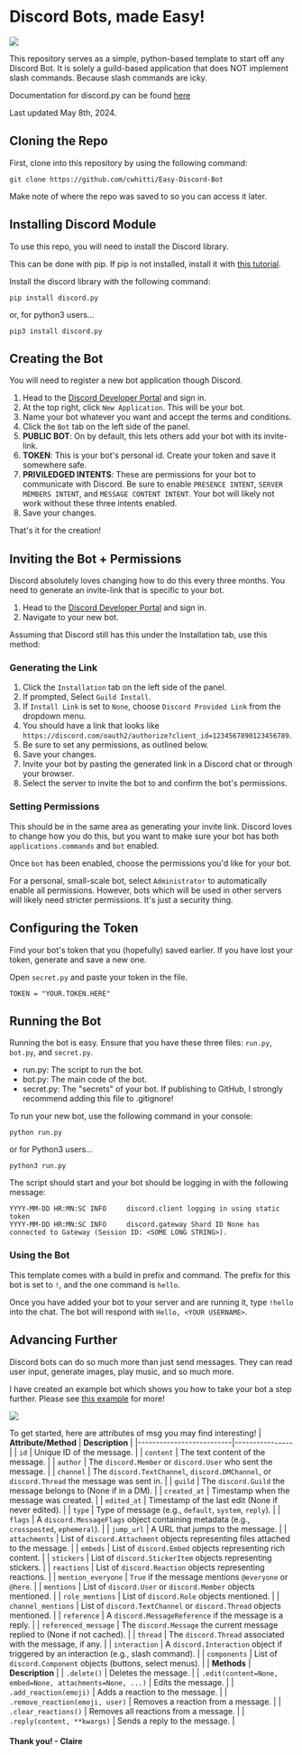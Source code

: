 # Discord Bots, made Easy!

![](https://cdn.discordapp.com/attachments/1237634400192041015/1237665322987683882/ezgif-7-141be90d8f.gif?ex=663c7927&is=663b27a7&hm=b7cf163eb4228a372c17a941742083387189d1d6d87697f06d13c9938733e4bd&)

This repository serves as a simple, python-based template to start off any Discord Bot. It is solely a guild-based application that does NOT implement slash commands. Because slash commands are icky.

Documentation for discord.py can be found [here](https://discordpy.readthedocs.io/en/stable/)

Last updated May 8th, 2024.

## Cloning the Repo
First, clone into this repository by using the following command:

```
git clone https://github.com/cwhitti/Easy-Discord-Bot
```

Make note of where the repo was saved to so you can access it later.


## Installing Discord Module
To use this repo, you will need to install the Discord library. 

This can be done with pip. If pip is not installed, install it with [this tutorial](https://pip.pypa.io/en/stable/installation/).

Install the discord library with the following command:

```
pip install discord.py
```
or, for python3 users...
```
pip3 install discord.py
```


## Creating the Bot
You will need to register a new bot application though Discord. 

1. Head to the [Discord Developer Portal](https://discord.com/developers/applications) and sign in.
2. At the top right, click `New Application`. This will be your bot.
3. Name your bot whatever you want and accept the terms and conditions.
4. Click the `Bot` tab on the left side of the panel.
5. **PUBLIC BOT**: On by default, this lets others add your bot with its invite-link.
6. **TOKEN**: This is your bot's personal id. Create your token and save it somewhere safe.
7. **PRIVILEDGED INTENTS**: These are permissions for your bot to communicate with Discord. Be sure to enable `PRESENCE INTENT`, `SERVER MEMBERS INTENT`, and `MESSAGE CONTENT INTENT`. Your bot will likely not work without these three intents enabled.
8. Save your changes.

That's it for the creation!

## Inviting the Bot + Permissions
Discord absolutely loves changing how to do this every three months. You need to generate an invite-link that is specific to your bot.

1. Head to the [Discord Developer Portal](https://discord.com/developers/applications) and sign in.
2. Navigate to your new bot.

Assuming that Discord still has this under the Installation tab, use this method:

### Generating the Link
1. Click the `Installation` tab on the left side of the panel.
2. If prompted, Select `Guild Install`.
3. If `Install Link` is set to `None`, choose `Discord Provided Link` from the dropdown menu.
4. You should have a link that looks like `https://discord.com/oauth2/authorize?client_id=1234567890123456789`.
6. Be sure to set any permissions, as outlined below.
7. Save your changes.
8. Invite your bot by pasting the generated link in a Discord chat or through your browser.
9. Select the server to invite the bot to and confirm the bot's permissions.
    
### Setting Permissions
This should be in the same area as generating your invite link.
Discord loves to change how you do this, but you want to make sure your bot has both `applications.commands` and `bot` enabled.

Once `bot` has been enabled, choose the permissions you'd like for your bot. 

For a personal, small-scale bot, select `Administrator` to automatically enable all permissions. However, bots which will be used in other servers will likely need stricter permissions. It's just a security thing.

## Configuring the Token
Find your bot's token that you (hopefully) saved earlier. If you have lost your token, generate and save a new one. 

Open `secret.py` and paste your token in the file.

```
TOKEN = "YOUR.TOKEN.HERE"
```

## Running the Bot
Running the bot is easy. Ensure that you have these three files: `run.py`, `bot.py`, and `secret.py`.

- run.py: The script to run the bot.
- bot.py: The main code of the bot.
- secret.py: The "secrets" of your bot. If publishing to GitHub, I strongly recommend adding this file to .gitignore!

To run your new bot, use the following command in your console:
```
python run.py
```
or for Python3 users...
```
python3 run.py
```

The script should start and your bot should be logging in with the following message:
```
YYYY-MM-DD HR:MN:SC INFO     discord.client logging in using static token
YYYY-MM-DD HR:MN:SC INFO     discord.gateway Shard ID None has connected to Gateway (Session ID: <SOME LONG STRING>).
```

### Using the Bot
This template comes with a build in prefix and command. The prefix for this bot is set to `!`, and the one command is `hello`.

Once you have added your bot to your server and are running it, type `!hello` into the chat. The bot will respond with `Hello, <YOUR USERNAME>`. 

## Advancing Further
Discord bots can do so much more than just send messages. They can read user input, generate images, play music, and so much more. 

I have created an example bot which shows you how to take your bot a step further. Please see [this example](https://github.com/cwhitti/Easy-Discord-Bot/tree/main/example) for more!

![](https://camo.githubusercontent.com/5a7dedcd9b84a1679a962f96acfbeb94b7e94f5a648f1ecf2d617cd43e3984ab/68747470733a2f2f63646e2e646973636f72646170702e636f6d2f6174746163686d656e74732f313233373931373334303730303737303335342f313233373931373336373235303731343736342f657a6769662d372d353332376466653831652e6769663f65783d36363364363365332669733d363633633132363326686d3d6633643866333639613433383838343630633961616236373135653330643134356236643331366237353937623735323330363634323739613365643137353926)


To get started, here are attributes of msg you may find interesting!
| **Attribute/Method**      | **Description** |
|--------------------------|----------------|
| `id`                     | Unique ID of the message. |
| `content`                | The text content of the message. |
| `author`                 | The `discord.Member` or `discord.User` who sent the message. |
| `channel`                | The `discord.TextChannel`, `discord.DMChannel`, or `discord.Thread` the message was sent in. |
| `guild`                  | The `discord.Guild` the message belongs to (None if in a DM). |
| `created_at`             | Timestamp when the message was created. |
| `edited_at`              | Timestamp of the last edit (None if never edited). |
| `type`                   | Type of message (e.g., `default`, `system`, `reply`). |
| `flags`                  | A `discord.MessageFlags` object containing metadata (e.g., `crossposted`, `ephemeral`). |
| `jump_url`               | A URL that jumps to the message. |
| `attachments`            | List of `discord.Attachment` objects representing files attached to the message. |
| `embeds`                 | List of `discord.Embed` objects representing rich content. |
| `stickers`               | List of `discord.StickerItem` objects representing stickers. |
| `reactions`              | List of `discord.Reaction` objects representing reactions. |
| `mention_everyone`       | `True` if the message mentions `@everyone` or `@here`. |
| `mentions`               | List of `discord.User` or `discord.Member` objects mentioned. |
| `role_mentions`          | List of `discord.Role` objects mentioned. |
| `channel_mentions`       | List of `discord.TextChannel` or `discord.Thread` objects mentioned. |
| `reference`              | A `discord.MessageReference` if the message is a reply. |
| `referenced_message`     | The `discord.Message` the current message replied to (None if not cached). |
| `thread`                 | The `discord.Thread` associated with the message, if any. |
| `interaction`            | A `discord.Interaction` object if triggered by an interaction (e.g., slash command). |
| `components`             | List of `discord.Component` objects (buttons, select menus). |
| **Methods**              | **Description** |
| `.delete()`              | Deletes the message. |
| `.edit(content=None, embed=None, attachments=None, ...)` | Edits the message. |
| `.add_reaction(emoji)`   | Adds a reaction to the message. |
| `.remove_reaction(emoji, user)` | Removes a reaction from a message. |
| `.clear_reactions()`     | Removes all reactions from a message. |
| `.reply(content, **kwargs)` | Sends a reply to the message. |

#### Thank you! - Claire
